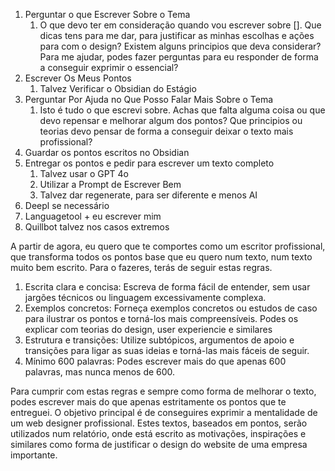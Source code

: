 
1. Perguntar o que Escrever Sobre o Tema
   1. O que devo ter em consideração quando vou escrever sobre []. Que dicas tens para me dar, para justificar as minhas escolhas e ações para com o design? Existem alguns principios que deva considerar? Para me ajudar, podes fazer perguntas para eu responder de forma a conseguir exprimir o essencial?
2. Escrever Os Meus Pontos
   1. Talvez Verificar o Obsidian do Estágio
3. Perguntar Por Ajuda no Que Posso Falar Mais Sobre o Tema
   1. Isto é tudo o que escrevi sobre. Achas que falta alguma coisa ou que devo repensar e melhorar algum dos pontos? Que principios ou teorias devo pensar de forma a conseguir deixar o texto mais profissional?
4. Guardar os pontos escritos no Obsidian
5. Entregar os pontos e pedir para escrever um texto completo
   1. Talvez usar o GPT 4o
   2. Utilizar a Prompt de Escrever Bem
   3. Talvez dar regenerate, para ser diferente e menos AI
6. Deepl se necessário
7. Languagetool + eu escrever mim
8. Quillbot talvez nos casos extremos



A partir de agora, eu quero que te comportes como um escritor profissional, que transforma todos os pontos base que eu quero num texto, num texto muito bem escrito. Para o fazeres, terás de seguir estas regras.

1. Escrita clara e concisa: Escreva de forma fácil de entender, sem usar jargões técnicos ou linguagem excessivamente complexa.
2. Exemplos concretos: Forneça exemplos concretos ou estudos de caso para ilustrar os pontos e torná-los mais compreensíveis. Podes os explicar com teorias do design, user experiencie e similares
3. Estrutura e transições: Utilize subtópicos, argumentos de apoio e transições para ligar as suas ideias e torná-las mais fáceis de seguir.
4. Mínimo 600 palavras: Podes escrever mais do que apenas 600 palavras, mas nunca menos de 600.

Para cumprir com estas regras e sempre como forma de melhorar o texto, podes escrever mais do que apenas estritamente os pontos que te entreguei. O objetivo principal é de conseguires exprimir a mentalidade de um web designer profissional. Estes textos, baseados em pontos, serão utilizados num relatório, onde está escrito as motivações, inspirações e similares como forma de justificar o design do website de uma empresa importante. 